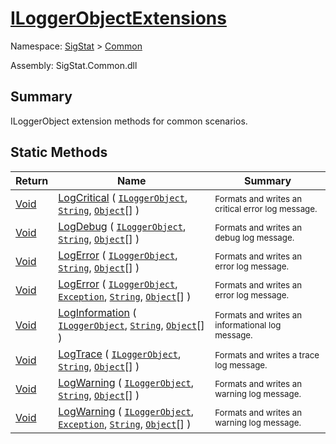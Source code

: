# [ILoggerObjectExtensions](./ILoggerObjectExtensions.md)

Namespace: [SigStat]() > [Common](./README.md)

Assembly: SigStat.Common.dll

## Summary
ILoggerObject extension methods for common scenarios.

## Static Methods

| Return | Name | Summary | 
| --- | --- | --- | 
| [Void](https://docs.microsoft.com/en-us/dotnet/api/System.Void) | [LogCritical](./Methods/ILoggerObjectExtensions-100663351.md) ( [`ILoggerObject`](./ILoggerObject.md), [`String`](https://docs.microsoft.com/en-us/dotnet/api/System.String), [`Object`](https://docs.microsoft.com/en-us/dotnet/api/System.Object)[] ) | <sub>Formats and writes an critical error log message.</sub> | 
| [Void](https://docs.microsoft.com/en-us/dotnet/api/System.Void) | [LogDebug](./Methods/ILoggerObjectExtensions-100663352.md) ( [`ILoggerObject`](./ILoggerObject.md), [`String`](https://docs.microsoft.com/en-us/dotnet/api/System.String), [`Object`](https://docs.microsoft.com/en-us/dotnet/api/System.Object)[] ) | <sub>Formats and writes an debug log message.</sub> | 
| [Void](https://docs.microsoft.com/en-us/dotnet/api/System.Void) | [LogError](./Methods/ILoggerObjectExtensions-100663345.md) ( [`ILoggerObject`](./ILoggerObject.md), [`String`](https://docs.microsoft.com/en-us/dotnet/api/System.String), [`Object`](https://docs.microsoft.com/en-us/dotnet/api/System.Object)[] ) | <sub>Formats and writes an error log message.</sub> | 
| [Void](https://docs.microsoft.com/en-us/dotnet/api/System.Void) | [LogError](./Methods/ILoggerObjectExtensions-100663346.md) ( [`ILoggerObject`](./ILoggerObject.md), [`Exception`](https://docs.microsoft.com/en-us/dotnet/api/System.Exception), [`String`](https://docs.microsoft.com/en-us/dotnet/api/System.String), [`Object`](https://docs.microsoft.com/en-us/dotnet/api/System.Object)[] ) | <sub>Formats and writes an error log message.</sub> | 
| [Void](https://docs.microsoft.com/en-us/dotnet/api/System.Void) | [LogInformation](./Methods/ILoggerObjectExtensions-100663347.md) ( [`ILoggerObject`](./ILoggerObject.md), [`String`](https://docs.microsoft.com/en-us/dotnet/api/System.String), [`Object`](https://docs.microsoft.com/en-us/dotnet/api/System.Object)[] ) | <sub>Formats and writes an informational log message.</sub> | 
| [Void](https://docs.microsoft.com/en-us/dotnet/api/System.Void) | [LogTrace](./Methods/ILoggerObjectExtensions-100663350.md) ( [`ILoggerObject`](./ILoggerObject.md), [`String`](https://docs.microsoft.com/en-us/dotnet/api/System.String), [`Object`](https://docs.microsoft.com/en-us/dotnet/api/System.Object)[] ) | <sub>Formats and writes a trace log message.</sub> | 
| [Void](https://docs.microsoft.com/en-us/dotnet/api/System.Void) | [LogWarning](./Methods/ILoggerObjectExtensions-100663348.md) ( [`ILoggerObject`](./ILoggerObject.md), [`String`](https://docs.microsoft.com/en-us/dotnet/api/System.String), [`Object`](https://docs.microsoft.com/en-us/dotnet/api/System.Object)[] ) | <sub>Formats and writes an warning log message.</sub> | 
| [Void](https://docs.microsoft.com/en-us/dotnet/api/System.Void) | [LogWarning](./Methods/ILoggerObjectExtensions-100663349.md) ( [`ILoggerObject`](./ILoggerObject.md), [`Exception`](https://docs.microsoft.com/en-us/dotnet/api/System.Exception), [`String`](https://docs.microsoft.com/en-us/dotnet/api/System.String), [`Object`](https://docs.microsoft.com/en-us/dotnet/api/System.Object)[] ) | <sub>Formats and writes an warning log message.</sub> | 


